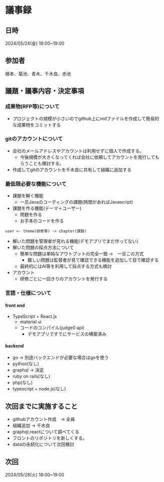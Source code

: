 # 議事録
## 日時
2024/05/24(金) 18:00~19:00
## 参加者
根本、菊池、青木、千木良、赤池
## 議題・議事内容・決定事項
### 成果物(RFP等)について
  - プロジェクトの規模が小さいのでgithub上にmdファイルを作成して簡易的な成果物をコミットする

### gitのアカウントについて
  - 会社のメールアドレスやアカウントは利用せずに個人で作成する。
    - 今後規模が大きくなってくれば会社に依頼してアカウントを発行してもらうことも検討する。 
  - 作成してgitのアカウントを千木良に共有して組織に追加する

### 最低限必要な機能について
- 課題を解く機能
  - 一旦Javaのコーディングの課題(時間があればJavascript)
- 課題を作る機能(テーマ＋ユーザー)
  - 問題を作る
  - お手本のコードを作る
```
user <- theme(研修等) -> chapter(課題) 
```
- 解いた問題を管理者が見れる機能(デモアプリでまだ作ってない）
- 解いた問題の採点方法について
  - 簡単な問題は単純なアウトプットの完全一致 ->　一旦この方式
    - 難しい問題は監督者が見て確認できる機能を追加して目で確認する
  - 最終的にはAI等を利用して採点する方式も検討 
- アカウント
  - 研修ごとに一回きりのアカウントを発行する

### 言語・仕様について
#### front end
- TypeScript + React.js
  - material ui
  - コードのコンパイル(judge0 api)
    - デモアプリですでにサービスの構築済み 

#### backend
- go -> 別途バックエンドが必要な場合はgoを使う
- python(なし)
- graphql -> 決定
- ruby on rails(なし)
- php(なし)
- typescript + node.js(なし)

## 次回までに実施すること
- githubアカウント作成　-> 全員
- 組織追加 -> 千木良
- graphql,reactについて調べてくる
- フロントのリポジトリを新しくする。
- dataの永続化について次回検討

## 次回
2024/05/28(火) 18:00~19:00
